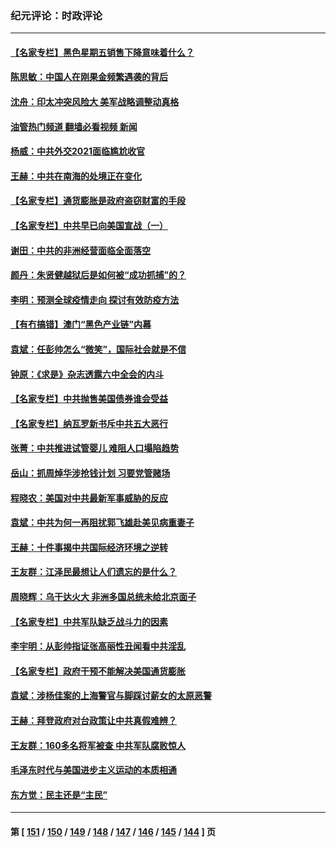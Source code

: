 ### 纪元评论：时政评论
---
#### [【名家专栏】黑色星期五销售下降意味着什么？](../../pages/nsc1025/n13415102.md?12040330) 
#### [陈思敏：中国人在刚果金频繁遇袭的背后](../../pages/nsc1025/n13414341.md?12040330) 
#### [沈舟：印太冲突风险大 美军战略调整动真格](../../pages/nsc1025/n13413327.md?12040330) 
#### [油管热门频道 翻墙必看视频 新闻](ok?12040330)
#### [杨威：中共外交2021面临尴尬收官](../../pages/nsc1025/n13414018.md?12040330) 
#### [王赫：中共在南海的处境正在变化](../../pages/nsc1025/n13414005.md?12040330) 
#### [【名家专栏】通货膨胀是政府盗窃财富的手段](../../pages/nsc1025/n13412653.md?12040330) 
#### [【名家专栏】中共早已向美国宣战（一）](../../pages/nsc1025/n13412647.md?12040330) 
#### [谢田：中共的非洲经营面临全面落空](../../pages/nsc1025/n13413249.md?12040330) 
#### [颜丹：朱贤健越狱后是如何被“成功抓捕”的？](../../pages/nsc1025/n13413115.md?12040330) 
#### [李明：预测全球疫情走向 探讨有效防疫方法](../../pages/nsc1025/n13412060.md?12040330) 
#### [【有冇搞错】澳门“黑色产业链”内幕](../../pages/nsc1025/n13411012.md?12040330) 
#### [袁斌：任彭帅怎么“微笑”，国际社会就是不信](../../pages/nsc1025/n13411960.md?12040330) 
#### [钟原：《求是》杂志透露六中全会的内斗](../../pages/nsc1025/n13409236.md?12040330) 
#### [【名家专栏】中共抛售美国债券谁会受益](../../pages/nsc1025/n13410456.md?12040330) 
#### [【名家专栏】纳瓦罗新书斥中共五大恶行](../../pages/nsc1025/n13410422.md?12040330) 
#### [张菁：中共推进试管婴儿 难阻人口塌陷趋势](../../pages/nsc1025/n13410693.md?12040330) 
#### [岳山：抓周焯华涉抢钱计划 习要党管赌场](../../pages/nsc1025/n13410687.md?12040330) 
#### [程晓农：美国对中共最新军事威胁的反应](../../pages/nsc1025/n13410009.md?12040330) 
#### [袁斌：中共为何一再阻扰郭飞雄赴美见病重妻子](../../pages/nsc1025/n13409841.md?12040330) 
#### [王赫：十件事揭中共国际经济环境之逆转](../../pages/nsc1025/n13409632.md?12040330) 
#### [王友群：江泽民最想让人们遗忘的是什么？](../../pages/nsc1025/n13408949.md?12040330) 
#### [周晓辉：乌干达火大 非洲多国总统未给北京面子](../../pages/nsc1025/n13408402.md?12040330) 
#### [【名家专栏】中共军队缺乏战斗力的因素](../../pages/nsc1025/n13405794.md?12040330) 
#### [李宇明：从彭帅指证张高丽性丑闻看中共淫乱](../../pages/nsc1025/n13408522.md?12040330) 
#### [【名家专栏】政府干预不能解决美国通货膨胀](../../pages/nsc1025/n13408002.md?12040330) 
#### [袁斌：涉杨佳案的上海警官与脚踩讨薪女的太原恶警](../../pages/nsc1025/n13407544.md?12040330) 
#### [王赫：拜登政府对台政策让中共真假难辨？](../../pages/nsc1025/n13407077.md?12040330) 
#### [王友群：160多名将军被查 中共军队腐败惊人](../../pages/nsc1025/n13406539.md?12040330) 
#### [毛泽东时代与美国进步主义运动的本质相通](../../pages/nsc1025/n13406615.md?12040330) 
#### [东方觉：民主还是“主民”](../../pages/nsc1025/n13406522.md?12040330) 

---
#### 第 [ [151](./151.md?12040330) / [150](./150.md?12040330) / [149](./149.md?12040330) / [148](./148.md?12040330) / [147](./147.md?12040330) / [146](./146.md?12040330) / [145](./145.md?12040330) / [144](./144.md?12040330) ] 页
